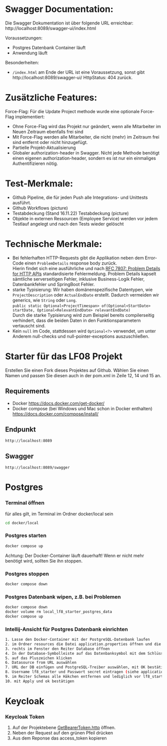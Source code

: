 # Swagger Documentation:
Die Swagger Dokumentation ist über folgende URL erreichbar: http://localhost:8089/swagger-ui/index.html

Voraussetzungen:
- Postgres Datenbank Container läuft
- Anwendung läuft

Besonderheiten:
- `/index.html` am Ende der URL ist eine Voraussetzung, sonst gibt http://localhost:8089/swagger-ui/  HttpStatus: 404 zurück.

# Zusätzliche Features:
Force-Flag: Für die Update Project methode wurde eine optionale Force-Flag implementiert:
- Ohne Force-Flag wird das Projekt nur geändert, wenn alle Mitarbeiter im Neuen Zeitraum ebenfalls frei sind
- Mit Force-Flag werden alle Mitarbeiter, die nicht (mehr) im Zeitraum frei sind entfernt oder nicht hinzugefügt.
- Partielle Projekt-Aktualisierung
- Globaler authorization-header in Swagger.  Nicht jede Methode benötigt einen eigenen authorization-header, sondern es ist nur ein einmaliges Authentifizieren nötig.

# Test-Merkmale:
- Github Pipeline, die für jeden Push alle Integrations- und Unittests ausführt.
- Github Workflows (picture)
- Testabdeckung (Stand 16.11.22)
Testabdeckung (picture)
- Objekte in externen Ressourcen (Employee Service) werden vor jedem Testlauf angelegt und nach den Tests wieder gelöscht

# Technische Merkmale:
- Bei fehlerhaften HTTP-Requests gibt die Applikation neben dem Error-Code einen `ProblemDetails` response body zurück.   
Hierin findet sich eine  ausführliche und nach [RFC 7807: Problem Details for HTTP APIs](https://www.rfc-editor.org/rfc/rfc7807)
standardisierte Fehlermeldung. Problem Details kapselt sämtliche serverseitigen Fehler, inklusive Business-Logik Fehler, Datenbankfehler und SpringBoot Fehler.
- starke Typisierung: Wir haben domänenspezifische Datentypen, wie `ProjectDescription` oder `ActualEndDate` erstellt. Dadurch vermeiden wir generics, wie `String` oder `Long`.   
`public static Optional<ProjectTimespan> of(Optional<StartDate> startDate, Optional<RelevantEndDate> relevantEndDate)`   
Durch die starke Typisierung wird zum Beispiel bereits compilerseitig verhindert, dass die beiden Daten in den Funktionsparametern vertauscht sind.
- Kein `null` im Code, stattdessen wird `Optional<?>` verwendet, um unter Anderem null-checks und null-pointer-exceptions  auszuschließen.


# Starter für das LF08 Projekt

Erstellen Sie einen Fork dieses Projektes auf Github. Wählen Sie einen Namen und passen Sie diesen auch in der pom.xml in Zeile 12, 14 und 15 an.

## Requirements
* Docker https://docs.docker.com/get-docker/
* Docker compose (bei Windows und Mac schon in Docker enthalten) https://docs.docker.com/compose/install/

## Endpunkt
```
http://localhost:8089
```
## Swagger
```
http://localhost:8089/swagger
```


# Postgres
### Terminal öffnen
für alles gilt, im Terminal im Ordner docker/local sein
```bash
cd docker/local
```
### Postgres starten
```bash
docker compose up
```
Achtung: Der Docker-Container läuft dauerhaft! Wenn er nicht mehr benötigt wird, sollten Sie ihn stoppen.

### Postgres stoppen
```bash
docker compose down
```

### Postgres Datenbank wipen, z.B. bei Problemen
```bash
docker compose down
docker volume rm local_lf8_starter_postgres_data
docker compose up
```

### Intellij-Ansicht für Postgres Datenbank einrichten
```bash
1. Lasse den Docker-Container mit der PostgreSQL-Datenbank laufen
2. im Ordner resources die Datei application.properties öffnen und die URL der Datenbank kopieren
3. rechts im Fenster den Reiter Database öffnen
4. In der Database-Symbolleiste auf das Datenbanksymbol mit dem Schlüssel klicken
5. auf das Pluszeichen klicken
6. Datasource from URL auswählen
7. URL der DB einfügen und PostgreSQL-Treiber auswählen, mit OK bestätigen
8. Username lf8_starter und Passwort secret eintragen (siehe application.properties), mit Apply bestätigen
9. im Reiter Schemas alle Häkchen entfernen und lediglich vor lf8_starter_db und public Häkchen setzen
10. mit Apply und ok bestätigen 
```
# Keycloak

### Keycloak Token
1. Auf der Projektebene [GetBearerToken.http](./test-requests.http) öffnen.
2. Neben der Request auf den grünen Pfeil drücken
3. Aus dem Reponse das access_token kopieren
